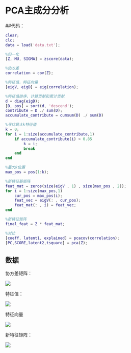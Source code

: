 # PCA主成分分析

##代码：

```matlab
clear;
clc;
data = load('data.txt');

%归一化
[Z, MU, SIGMA] = zscore(data);

%协方差
correlation = cov(Z);

%特征值，特征向量
[eigV, eigD] = eig(correlation);

%特征值排序，计算贡献和累计贡献
d = diag(eigD);
[D, pos] = sort(d, 'descend');
contribute = D ./ sum(D);
accumulate_contribute = cumsum(D) ./ sum(D)

%寻找最大k特征值
k = 0;
for i = 1:size(accumulate_contribute,1)
    if accumulate_contribute(i) > 0.85
        k = i;
        break
    end
end

%最大k位置
max_pos = pos(1:k);

%新特征基矩阵
feat_mat = zeros(size(eigV , 1) , size(max_pos , 2));
for i = 1:size(max_pos,1)
    cur_pos = max_pos(i);
    feat_vec = eigV(: , cur_pos);
    feat_mat(: , i) = feat_vec;
end

%新特征矩阵
final_feat = Z * feat_mat;

%对比
[coeff, latent1, explained] = pcacov(correlation);
[PC,SCORE,latent2,tsquare] = pca(Z);
```

## 数据

协方差矩阵：

![](C:\Users\LiZiRui666\Desktop\协方差.JPG)

特征值：

![](C:\Users\LiZiRui666\Desktop\特征值.JPG)

特征向量

![](C:\Users\LiZiRui666\Desktop\特征向量.JPG)

新特征矩阵：

![](C:\Users\LiZiRui666\Desktop\新特征矩阵.JPG)

